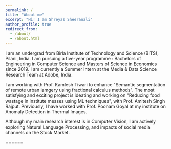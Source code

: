 ```yaml
---
permalink: /
title: "About me"
excerpt: "Hi! I am Shreyas Sheeranali"
author_profile: true
redirect_from: 
  - /about/
  - /about.html
---
```


I am an undergrad from Birla Institute of Technology and Science (BITS), Pilani, India. I am pursuing a five-year programme : Bachelors of Engineering in Computer Science and Masters of Science in Economics since 2019. I am currently a Summer Intern at the Media & Data Science Research Team at Adobe, India.

I am working with Prof. Kamlesh Tiwari to enhance "Semantic segmentation of remote urban iamgery using fractional calculus methods". The most satisfying and exciting project is ideating and working on "Reducing food wastage in institute messes using ML techniques", with Prof. Amitesh Singh Rajput. Previously, I have worked with Prof. Poonam Goyal at my institute on Anomaly Detection in Thermal Images.

Although my main research interest is in Computer Vision, I am actively exploring Natural Language Processing, and impacts of social media channels on the Stock Market. 

======
<!-- I will be pursuing my undergraduate thesis at Norwegian University of Science and Technology (NTNU), Gjøvik. -->
<!-- During my undergraduate, I have worked on a wide variety of research projects, including but not limited to:
* Ship Detection and Classification as part of a Summer Intern with with Bharat Electronics Limited, Bengaluru
* Crowd Counting in RGB and Thermal Images with the Computer Vision and Research Society in BITS Pilani -->